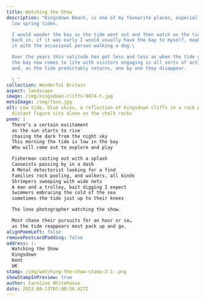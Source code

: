```yaml
---
title: Watching the Show
description: "Kingsdown Beach, is one of my favourite places, especially during
  low spring tides.

  I would wander the bay as the tide went out and then watch as the tide came
  back in, if it was early I would usually have the bay to myself, maybe sharing
  it with the occasional person walking a dog.\ 

  Over the years this solitude has got less and less as when the tide goes out
  the bay now comes to life with visitors engaging in all sorts of activities
  and, as the tide predictably returns, one by one they disappear.

  \ "
collection: Wonderful Britain
aspect: landscape
image: /img/kingsdown-cliffs-9874-t.jpg
metaImage: /img/face.jpg
alt: Low tide, blue skies, a reflection of Kingsdown cliffs in a rock pool, a
  distant figure sits alone on the chalk rocks
poem: |
  There’s a certain excitement
  as the sun starts to rise 
  chasing the dark from the night sky
  This morning the tide is low in the bay
  Who will come out to explore and play

  Fisherman casting out with a splash
  Canoeists passing by in a dash
  A Metal detectorist looking for a find
  Families rock pooling, and walkers, all kinds
  Shrimpers sweeping with wide nets
  A man and a trolley, bait digging I expect
  Swimmers embracing the cold of the sea
  sometimes the tide just up to their knees

  The lone photographer watching the show.

  Most chase their pursuits for an hour or so…
  as the tide reappears most pack up and go.
alignPoemLeft: false
removePostcardPadding: false
address: |-
  Watching the Show
  Kingsdown
  Kent
  UK
stamp: /img/watching-the-show-stamp-2-1-.png
showStampInPreview: true
author: Caroline Whitehouse
date: 2023-08-13T07:00:56.627Z
---
```

